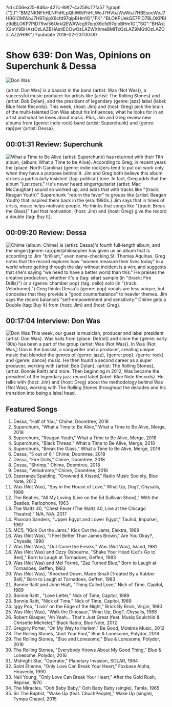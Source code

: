 ?id c056ea25-846a-427c-89f7-4a259c77fa57
?graph {"2J":"BMZNKNFhHLNFhHLpQhIWNFhHLWoJ7HVbJWsWoJ7HBEsocWoJ7HBGlOMWoJ7H97qipX6cfd97qipBHm1G","FK":"BLOKPUekQE7PiD7BLOKPBIz9dBLOKP7PiD79wl56UekQEWAWcg97qipX6cfd97qipBHm1G","SG":"BHAstX2mY9BHAstOzLAZBHAstlECOwOzLAZWXhmeBMlTxOzLAZ9MGtlOzLAZOzLAZjVH9K"}
?pubdate 2018-02-23T00:00

# Show 639: Don Was, Opinions on Superchunk & Dessa

![Don Was](https://static.soundopinions.org/images/2018/don_was.jpg)

{artist: Don Was} is a bassist in the band {artist: Was (Not Was)}, a successful music producer for artists like {artist: The Rolling Stones} and {artist: Bob Dylan}, and the president of legendary {genre: jazz} label {label: Blue Note Records}. This week, {host: Jim} and {host: Greg} pick the brain of the multi-talented Don Was about his influences, what he looks for in an artist and what he loves about music. Plus, Jim and Greg review new albums from {genre: indie rock} band {artist: Superchunk} and {genre: rap}per {artist: Dessa}.


## 00:01:31 Review: Superchunk
![What a Time to Be Alive](https://static.soundopinions.org/assets/639/2J0.jpg)
{artist: Superchunk} has returned with their 11th album, {album: What a Time to be Alive}. According to Greg, in recent years the {place: North Carolina} {genre: indie rock}ers tend to put out work only when they have a purpose behind it. Jim and Greg both believe this album strikes a particularly insistent {tag: political} tone. In fact, Greg adds that the album "just roars." He's never heard singer/guitarist {artist: Mac McCaughan} sound so worked up, and adds that with tracks like "{track: Reagan Youth}" Superchunk "return the favor" to groups like {artist: Reagan Youth} that inspired them back in the {era: 1980s.} Jim says that in times of crisis, music helps motivate people. He thinks that songs like "{track: Break the Glass}" fuel that motivation. {host: Jim} and {host: Greg} give the record a double {tag: Buy It}.

## 00:09:20 Review: Dessa
![Chime](https://static.soundopinions.org/assets/639/FK0.jpg)
{album: Chime} is {artist: Dessa}'s fourth full-length album, and the singer/{genre: rap}per/philosopher has given us an album that is according to Jim "brilliant," even name-checking St. Thomas Aquinas. Greg notes that the record explores how "women measure their lives today" in a world where getting through the day without incident is a win; and suggests that she's saying "we need to have a better world than this." He praises the creative production, whether it's a {tag: sitar} sample (in "{track: Fire Drills}") or a {genre: chamber pop} {tag: cello} solo (in "{track: Velodrome}.") Greg thinks Dessa's {genre: pop} vocals are less unique, but concedes that they provide a "good counterbalance" to heavier themes. Jim says the record balances "self-empowerment and sensitivity." Chime gets a Double {tag: Buy It} from {host: Jim} and {host: Greg}.

## 00:17:04 Interview: Don Was
![Don Was](https://static.soundopinions.org/assets/639/SG0.jpg)
This week, our guest is musician, producer and label president {artist: Don Was}. Was hails from {place: Detroit} and since the {genre: early '80s} has been a part of the group {artist: Was (Not Was)}. In Was (Not Was,) Don is the bassist, a songwriter and a producer, creating unique music that blended the genres of {genre: jazz}, {genre: pop}, {genre: rock} and {genre: dance} music. He then found a second career as a super producer, working with {artist: Bob Dylan}, {artist: The Rolling Stones}, {artist: Bonnie Raitt} and more. Then beginning in 2012, Was became the president of the legendary jazz record label {label: Blue Note Records}. He talks with {host: Jim} and {host: Greg} about the methodology behind Was (Not Was), working with The Rolling Stones throughout the decades and his transition into being a label head. 


## Featured Songs

1. Dessa, "Half of You," Chime, Doomtree, 2018
1. Superchunk, "What a Time to Be Alive," What a Time to Be Alive, Merge, 2018
1. Superchunk, "Reagan Youth," What a Time to Be Alive, Merge, 2018
1. Superchunk, "Black Thread," What a Time to Be Alive, Merge, 2018
1. Superchunk, "Break the Glass," What a Time to Be Alive, Merge, 2018
1. Dessa, "5 out of 6," Chime, Doomtree, 2018
1. Dessa, "Fire Drills," Chime, Doomtree, 2018
1. Dessa, "Shrimp," Chime, Doomtree, 2018
1. Dessa, "Velodrome," Chime, Doomtree, 2018
1. Esperanza Spalding, "Crowned & Kissed," Radio Music Society, Blue Note, 2012
1. Was (Not Was), "Spy in the House of Love," What Up, Dog?, Chysalis, 1988
1. The Beatles, "All My Loving (Live on the Ed Sullivan Show)," With the Beatles, Parlophone, 1963
1. The Waltz 40, "Chest Fever (The Waltz 40, Live at the Chicago Theatre)," N/A, N/A, 2017
1. Pharoah Sanders, "Upper Egypt and Lower Egypt," Tauhid, Impulse!, 1967
1. MC5, "Kick Out the Jams," Kick Out the Jams, Elektra, 1969
1. Was (Not Was), "I Feel Better Than James Brown," Are You Okay?, Chysalis, 1990
1. Was (Not Was), "Out Come the Freaks," Was (Not Was), Island, 1981
1. Was (Not Was) and Ozzy Osbourne, "Shake Your Head (Let's Go to Bed)," Born to Laugh at Tornadoes, Geffen, 1983
1. Was (Not Was) and Mel Tormé, "Zaz Turned Blue," Born to Laugh at Tornadoes, Geffen, 1983
1. Was (Not Was), "Knocked Down, Made Small (Treated By a Rubber Ball)," Born to Laugh at Tornadoes, Geffen, 1983
1. Bonnie Raitt and John Hiatt, "Thing Called Love," Nick of Time, Capitol, 1989
1. Bonnie Raitt , "Love Letter," Nick of Time, Capitol, 1989
1. Bonnie Raitt, "Nick of Time," Nick of Time, Capitol, 1989
1. Iggy Pop, "Livin' on the Edge of the Night," Brick By Brick, Virgin, 1990
1. Was (Not Was), "Walk the Dinosaur," What Up, Dog?, Chysalis, 1988
1. Robert Glasper, "Ah Yeah... That's Just Great (feat. Musiq Soulchild & Chrisette Michele)," Black Radio, Blue Note, 2012
1. Gregory Porter, "On My Way to Harlem," Be Good, Motéma Music, 2012
1. The Rolling Stones, "Just Your Fool," Blue & Lonesome, Polydor, 2016
1. The Rolling Stones, "Blue and Lonesome," Blue & Lonesome, Polydor, 2016
1. The Rolling Stones, "Everybody Knows About My Good Thing," Blue & Lonesome, Polydor, 2016
1. Midnight Star, "Operator," Planetary Invasion, SOLAR, 1984
1. Saint Etienne, "Only Love Can Break Your Heart," Foxbase Alpha, Heavenly, 1990
1. Neil Young, "Only Love Can Break Your Heart," After the Gold Rush, Reprise, 1970
1. The Miracles, "Ooh Baby Baby," Ooh Baby Baby (single), Tamla, 1965
1. Sir The Baptist, "Wake Up (feat. ChuchPeople)," Wake Up (single), Tympa Chapel, 2015